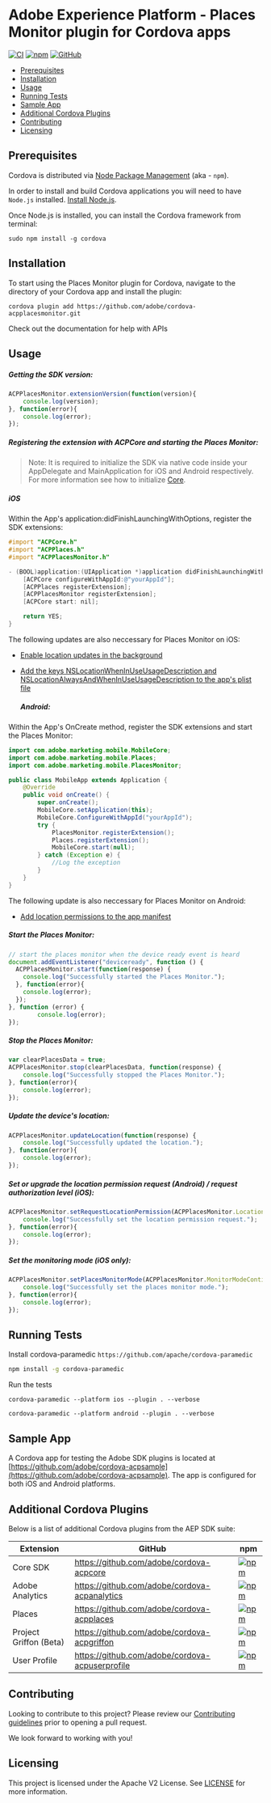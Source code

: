 
# Adobe Experience Platform - Places Monitor plugin for Cordova apps

[![CI](https://github.com/adobe/cordova-acpplacesmonitor/workflows/CI/badge.svg)](https://github.com/adobe/cordova-acpplacesmonitor/actions)
[![npm](https://img.shields.io/npm/v/@adobe/cordova-acpplacesmonitor)](https://www.npmjs.com/package/@adobe/cordova-acpplacesmonitor)
[![GitHub](https://img.shields.io/github/license/adobe/cordova-acpplacesmonitor)](https://github.com/adobe/cordova-acpplacesmonitor/blob/master/LICENSE)

- [Prerequisites](#prerequisites)  
- [Installation](#installation)
- [Usage](#usage)  
- [Running Tests](#running-tests)
- [Sample App](#sample-app)
- [Additional Cordova Plugins](#additional-cordova-plugins)
- [Contributing](#contributing)  
- [Licensing](#licensing)  

## Prerequisites  

Cordova is distributed via [Node Package Management](https://www.npmjs.com/) (aka - `npm`).  

In order to install and build Cordova applications you will need to have `Node.js` installed. [Install Node.js](https://nodejs.org/en/).  

Once Node.js is installed, you can install the Cordova framework from terminal:  

```  
sudo npm install -g cordova  
```

## Installation

To start using the Places Monitor plugin for Cordova, navigate to the directory of your Cordova app and install the plugin:
```
cordova plugin add https://github.com/adobe/cordova-acpplacesmonitor.git
```
Check out the documentation for help with APIs

## Usage

##### Getting the SDK version:
```js
ACPPlacesMonitor.extensionVersion(function(version){  
    console.log(version);
}, function(error){  
    console.log(error);  
});
```
##### Registering the extension with ACPCore and starting the Places Monitor:  

 > Note: It is required to initialize the SDK via native code inside your AppDelegate and MainApplication for iOS and Android respectively. For more information see how to initialize [Core](https://aep-sdks.gitbook.io/docs/getting-started/initialize-the-sdk).  

  ##### **iOS**
Within the App's application:didFinishLaunchingWithOptions, register the SDK extensions:
```objective-c
#import "ACPCore.h"
#import "ACPPlaces.h"
#import "ACPPlacesMonitor.h"

- (BOOL)application:(UIApplication *)application didFinishLaunchingWithOptions:(NSDictionary*)launchOptions {
    [ACPCore configureWithAppId:@"yourAppId"];
    [ACPPlaces registerExtension];
    [ACPPlacesMonitor registerExtension];
    [ACPCore start: nil];

    return YES;
}
```
The following updates are also neccessary for Places Monitor on iOS:

- [Enable location updates in the background](https://docs.adobe.com/content/help/en/places/using/places-ext-aep-sdks/places-monitor-extension/using-places-monitor-extension.html#enable-location-updates-background)
- [Add the keys NSLocationWhenInUseUsageDescription and NSLocationAlwaysAndWhenInUseUsageDescription to the app's plist file](https://docs.adobe.com/content/help/en/places/using/places-ext-aep-sdks/places-monitor-extension/using-places-monitor-extension.html#configuring-the-plist-keys)

  ##### **Android:**

Within the App's OnCreate method, register the SDK extensions and start the Places Monitor:
```java
import com.adobe.marketing.mobile.MobileCore;
import com.adobe.marketing.mobile.Places;
import com.adobe.marketing.mobile.PlacesMonitor;

public class MobileApp extends Application {
    @Override
    public void onCreate() {
        super.onCreate();
        MobileCore.setApplication(this);
        MobileCore.ConfigureWithAppId("yourAppId");
        try {
            PlacesMonitor.registerExtension();
            Places.registerExtension();
            MobileCore.start(null);
        } catch (Exception e) {
            //Log the exception
        }
    }
}
```
The following update is also neccessary for Places Monitor on Android:

- [Add location permissions to the app manifest](https://docs.adobe.com/content/help/en/places/using/places-ext-aep-sdks/places-monitor-extension/using-places-monitor-extension.html#add-permissions-to-the-manifest)

##### Start the Places Monitor:

```js
// start the places monitor when the device ready event is heard
document.addEventListener("deviceready", function () {
  ACPPlacesMonitor.start(function(response) {  
    console.log("Successfully started the Places Monitor.");
  }, function(error){  
    console.log(error);  
  });
}, function (error) {
        console.log(error);
});
```
##### Stop the Places Monitor:
```js
var clearPlacesData = true;
ACPPlacesMonitor.stop(clearPlacesData, function(response) {  
    console.log("Successfully stopped the Places Monitor.");
}, function(error){  
    console.log(error);  
});
```
##### Update the device's location:
```js
ACPPlacesMonitor.updateLocation(function(response) {  
    console.log("Successfully updated the location.");
}, function(error){  
    console.log(error);  
});
```
##### Set or upgrade the location permission request (Android) / request authorization level (iOS):
```js
ACPPlacesMonitor.setRequestLocationPermission(ACPPlacesMonitor.LocationPermissionAlwaysAllow, function(response) {  
    console.log("Successfully set the location permission request.");
}, function(error){  
    console.log(error);  
}); 
```
##### Set the monitoring mode (iOS only):
```js
ACPPlacesMonitor.setPlacesMonitorMode(ACPPlacesMonitor.MonitorModeContinuous, function(response) {  
    console.log("Successfully set the places monitor mode.");
}, function(error){  
    console.log(error);  
}); 
```
## Running Tests
Install cordova-paramedic `https://github.com/apache/cordova-paramedic`
```bash
npm install -g cordova-paramedic
```

Run the tests
```
cordova-paramedic --platform ios --plugin . --verbose
```
```
cordova-paramedic --platform android --plugin . --verbose
```

## Sample App

A Cordova app for testing the Adobe SDK plugins is located at [https://github.com/adobe/cordova-acpsample](https://github.com/adobe/cordova-acpsample). The app is configured for both iOS and Android platforms.  

## Additional Cordova Plugins

Below is a list of additional Cordova plugins from the AEP SDK suite:

| Extension | GitHub | npm |
|-----------|--------|-----|
| Core SDK | https://github.com/adobe/cordova-acpcore | [![npm](https://img.shields.io/npm/v/@adobe/cordova-acpcore)](https://www.npmjs.com/package/@adobe/cordova-acpcore)
| Adobe Analytics | https://github.com/adobe/cordova-acpanalytics | [![npm](https://img.shields.io/npm/v/@adobe/cordova-acpanalytics)](https://www.npmjs.com/package/@adobe/cordova-acpanalytics)
| Places | https://github.com/adobe/cordova-acpplaces | [![npm](https://img.shields.io/npm/v/@adobe/cordova-acpplaces)](https://www.npmjs.com/package/@adobe/cordova-acpplaces)
| Project Griffon (Beta) | https://github.com/adobe/cordova-acpgriffon | [![npm](https://img.shields.io/npm/v/@adobe/cordova-acpgriffon)](https://www.npmjs.com/package/@adobe/cordova-acpgriffon)
| User Profile | https://github.com/adobe/cordova-acpuserprofile | [![npm](https://img.shields.io/npm/v/@adobe/cordova-acpuserprofile)](https://www.npmjs.com/package/@adobe/cordova-acpuserprofile)

## Contributing
Looking to contribute to this project? Please review our [Contributing guidelines](.github/CONTRIBUTING.md) prior to opening a pull request.

We look forward to working with you!

## Licensing  
This project is licensed under the Apache V2 License. See [LICENSE](LICENSE) for more information.
